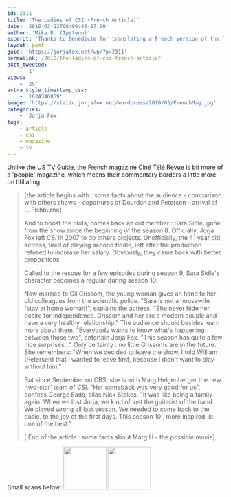 ```yaml
---
id: 2311
title: 'The Ladies of CSI (French Article)'
date: '2010-03-23T08:00:46-07:00'
author: 'Mika E. (Ipstenu)'
excerpt: 'Thanks to Bénédicte for translating a French version of the TV Guide interview from Ciné Télé Revue.'
layout: post
guid: 'https://jorjafox.net/wp/?p=2311'
permalink: /2010/the-ladies-of-csi-french-article/
aktt_tweeted:
    - '1'
Views:
    - '25'
astra_style_timestamp_css:
    - '1634346859'
image: 'https://static.jorjafox.net/wordpress/2010/03/FrenchMag.jpg'
categories:
    - 'Jorja Fox'
tags:
    - article
    - csi
    - magazine
    - tv
---
```


Unlike the US TV Guide, the French magazine Ciné Télé Revue is bit more of a 'people' magazine, which means their commentary borders a little more on titillating.

<blockquote>[the article begins with : some facts about the audience - comparison with others shows - departures of Dourdan and Petersen - arrival of L. Fishburne]

And to boost the plots, comes back an old member : Sara Sidle, gone from the show since the beginning of the season 8. Officially, Jorja Fox left _CSI_ in 2007 to do others projects. Unofficially, the 41 year old actress, tired of playing second fiddle, left after the production refused to increase her salary. Obviously, they came back with better propositions

Called to the rescue for a few episodes during season 9, Sara Sidle's character becomes a regular during season 10.

Now married to Gil Grissom, the young woman gives an hand to her old colleagues from the scientific police. "Sara is not a housewife [stay at home woman]", explains the actress. "She never hide her desire for independence. Grissom and her are a modern couple and have a very healthy relationship." The audience should besides learn more about them. "Everybody wants to know what's happening between those two", entertain Jorja Fox. "This season has quite a few nice surprises..." Only certainty : no little Grissoms are in the future. She remembers: "When we decided to leave the show, I told William (Petersen) that I wanted to leave first, because I didn't want to play without him."

But since September on CBS, she is with Marg Helgenberger the new 'two-star' team of _CSI_. "Her comeback was very good for us", confess George Eads, alias Nick Stokes. "It was like being a family again. When we lost Jorja, we kind of lost the guitarist of the band. We played wrong all last season. We needed to come back to the basic, to the joy of the first days. This season 10 , more inspired, is one of the best."

[ End of the article : some facts about Marg H - the possible movie].</blockquote>

Small scans below:
<a href="//static.jorjafox.net/wordpress/2010/03/CSI.jpg"><img src="//static.jorjafox.net/wordpress/2010/03/CSI-100x100.jpg" alt="" title="CSI" width="100" height="100" class="aligncenter size-thumbnail wp-image-2313" /></a> <a href="//static.jorjafox.net/wordpress/2010/03/csi-2.jpg"><img src="//static.jorjafox.net/wordpress/2010/03/csi-2-100x100.jpg" alt="" title="csi 2" width="100" height="100" class="aligncenter size-thumbnail wp-image-2312" /></a>
